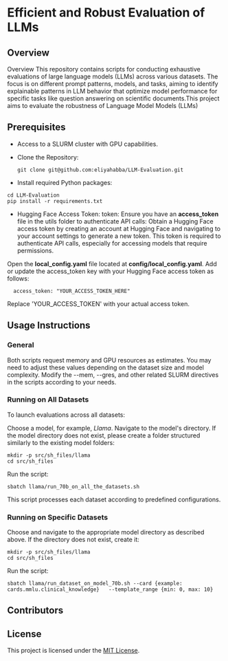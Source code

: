 # Efficient and Robust Evaluation of LLMs

## Overview

Overview
This repository contains scripts for conducting exhaustive evaluations of large language models (LLMs) across various
datasets. The focus is on different prompt patterns, models, and tasks, aiming to identify explainable patterns in LLM
behavior that optimize model performance for specific tasks like question answering on scientific documents.This project
aims to evaluate the robustness of Language Model Models (LLMs)

## Prerequisites

- Access to a SLURM cluster with GPU capabilities.
- Clone the Repository:
    
    ```
    git clone git@github.com:eliyahabba/LLM-Evaluation.git
    ```
  
- Install required Python packages:

```
cd LLM-Evaluation
pip install -r requirements.txt
```

- Hugging Face Access Token: token: Ensure you have an **access_token** file in the utils folder to authenticate API
  calls:
  Obtain a Hugging Face access token by creating an account at Hugging Face and navigating to your account settings to
  generate a new token.
  This token is required to authenticate API calls, especially for accessing models that require permissions.
  
Open the **local_config.yaml** file located at **config/local_config.yaml**.
Add or update the access_token key with your Hugging Face access token as follows:

```
  access_token: "YOUR_ACCESS_TOKEN_HERE"
```

Replace 'YOUR_ACCESS_TOKEN' with your actual access token.

## Usage Instructions

### General

Both scripts request memory and GPU resources as estimates. You may need to adjust these values depending on the dataset
size and model complexity. Modify the --mem, --gres, and other related SLURM directives in the scripts according to your
needs.

### Running on All Datasets

To launch evaluations across all datasets:

Choose a model, for example, *Llama*.
Navigate to the model's directory. If the model directory does not exist, please create a folder structured similarly to
the existing model folders:

```
mkdir -p src/sh_files/llama
cd src/sh_files
```

Run the script:

```
sbatch llama/run_70b_on_all_the_datasets.sh
```

This script processes each dataset according to predefined configurations.

### Running on Specific Datasets

Choose and navigate to the appropriate model directory as described above. If the directory does not exist, create it:

```
mkdir -p src/sh_files/llama
cd src/sh_files
```

Run the script:

```
sbatch llama/run_dataset_on_model_70b.sh --card {example: cards.mmlu.clinical_knowledge}   --template_range {min: 0, max: 10}
```

[//]: # (The project is organized as follows:)

[//]: # ()

[//]: # (- `data/`: Contains original and modified datasets.)

[//]: # (- `models/`: Contains pretrained LLM models.)

[//]: # (- `Modifiers/`: Contains scripts for modifying datasets.)

[//]: # (- `experiments/`: Contains scripts for running experiments and analyzing results.)

[//]: # (- `README.md`: Documentation explaining the project and its structure.)

[//]: # ()

[//]: # (## Dataset Modification)

[//]: # ()

[//]: # (Different types of dataset modifications are implemented based on specific tasks:)

[//]: # ()

[//]: # (- `MultipleChoiceModifier`: Shuffles answer choices for multiple-choice questions.)

[//]: # (- `QAModifier`: Implements modifications for question-answering datasets.)

[//]: # (- `NLIModifier`: Implements modifications for natural language inference datasets.)

[//]: # ()

[//]: # (## Experimentation)

[//]: # ()

[//]: # (The project conducts experiments to evaluate LLM performance:)

[//]: # ()

[//]: # (1. Identifying tasks and models for evaluation.)

[//]: # (2. Modifying datasets using appropriate modifiers.)

[//]: # (3. Running models on both original and modified datasets.)

[//]: # (4. Analyzing results to assess model robustness.)

[//]: # ()

[//]: # (## Usage)

[//]: # ()

[//]: # (1. Clone the repository: `git clone https://github.com/your-username/robust-llm-evaluation.git`)

[//]: # (2. Install dependencies: `pip install -r requirements.txt`)

[//]: # (3. Run dataset modifications: `python dataset_modification/modify_dataset.py`)

[//]: # (4. Run experiments: `python experiments/run_experiment.py`)

[//]: # (5. Analyze results: `python experiments/analyze_results.py`)

## Contributors

## License

This project is licensed under the [MIT License](LICENSE).
